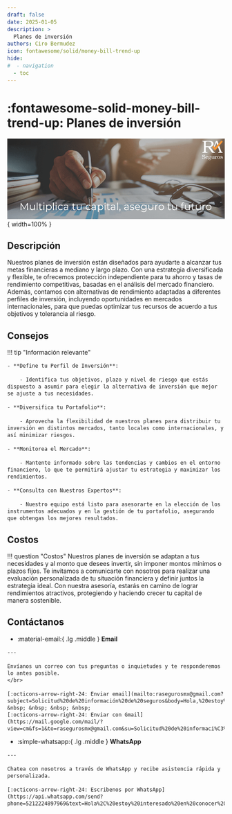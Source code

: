 ```yaml
---
draft: false
date: 2025-01-05
description: >
  Planes de inversión
authors: Ciro Bermudez
icon: fontawesome/solid/money-bill-trend-up
hide: 
#  - navigation
  - toc
---
```


# :fontawesome-solid-money-bill-trend-up: Planes de inversión

![Image title](../../assets/images/pages/10_inversion-comp.png){ width=100% }

## Descripción

<div class="justify" markdown>

Nuestros planes de inversión están diseñados para ayudarte a alcanzar tus metas financieras a mediano y largo plazo. Con una estrategia diversificada y flexible, te ofrecemos protección independiente para tu ahorro y tasas de rendimiento competitivas, basadas en el análisis del mercado financiero. Además, contamos con alternativas de rendimiento adaptadas a diferentes perfiles de inversión, incluyendo oportunidades en mercados internacionales, para que puedas optimizar tus recursos de acuerdo a tus objetivos y tolerancia al riesgo.

</div>

## Consejos

!!! tip "Información relevante"

    - **Define tu Perfil de Inversión**:

        - Identifica tus objetivos, plazo y nivel de riesgo que estás dispuesto a asumir para elegir la alternativa de inversión que mejor se ajuste a tus necesidades.

    - **Diversifica tu Portafolio**:

        - Aprovecha la flexibilidad de nuestros planes para distribuir tu inversión en distintos mercados, tanto locales como internacionales, y así minimizar riesgos.

    - **Monitorea el Mercado**:

        - Mantente informado sobre las tendencias y cambios en el entorno financiero, lo que te permitirá ajustar tu estrategia y maximizar los rendimientos.

    - **Consulta con Nuestros Expertos**:

        - Nuestro equipo está listo para asesorarte en la elección de los instrumentos adecuados y en la gestión de tu portafolio, asegurando que obtengas los mejores resultados.

## Costos

!!! question "Costos"
    Nuestros planes de inversión se adaptan a tus necesidades y al monto que desees invertir, sin imponer montos mínimos o plazos fijos. Te invitamos a comunicarte con nosotros para realizar una evaluación personalizada de tu situación financiera y definir juntos la estrategia ideal. Con nuestra asesoría, estarás en camino de lograr rendimientos atractivos, protegiendo y haciendo crecer tu capital de manera sostenible.

## Contáctanos

<div class="grid cards" markdown>

-    :material-email:{ .lg .middle } __Email__

    ---

    Envíanos un correo con tus preguntas o inquietudes y te responderemos lo antes posible.
    </br>

    [:octicons-arrow-right-24: Enviar email](mailto:rasegurosmx@gmail.com?subject=Solicitud%20de%20información%20de%20seguros&body=Hola,%20estoy%20interesado%20en%20conocer%20más%20sobre%20las%20opciones%20de%20seguro.%20Agradecería%20su%20respuesta.%20Saludos.) &nbsp; &nbsp; &nbsp; &nbsp;
    [:octicons-arrow-right-24: Enviar con Gmail](https://mail.google.com/mail/?view=cm&fs=1&to=rasegurosmx@gmail.com&su=Solicitud%20de%20informaci%C3%B3n%20de%20seguros&body=Hola,%20estoy%20interesado%20en%20conocer%20m%C3%A1s%20sobre%20las%20opciones%20de%20seguro.%20Agradecer%C3%ADa%20su%20respuesta.%20Saludos.)

-    :simple-whatsapp:{ .lg .middle } __WhatsApp__

    ---

    Chatea con nosotros a través de WhatsApp y recibe asistencia rápida y personalizada.

    [:octicons-arrow-right-24: Escribenos por WhatsApp](https://api.whatsapp.com/send?phone=5212224897969&text=Hola%2C%20estoy%20interesado%20en%20conocer%20m%C3%A1s%20sobre%20las%20opciones%20de%20seguro.%20Agradecer%C3%ADa%20su%20respuesta.%20Saludos.)

</div>
